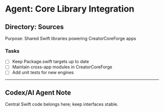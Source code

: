 # Agent: Core Library Integration

## Directory: Sources
Purpose: Shared Swift libraries powering CreatorCoreForge apps

### Tasks
- [ ] Keep Package.swift targets up to date
- [ ] Maintain cross-app modules in CreatorCoreForge
- [ ] Add unit tests for new engines

---

## Codex/AI Agent Note
Central Swift code belongs here; keep interfaces stable.
